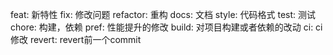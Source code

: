 feat: 新特性
fix: 修改问题
refactor: 重构
docs: 文档
style: 代码格式
test: 测试
chore: 构建，依赖
pref: 性能提升的修改
build: 对项目构建或者依赖的改动
ci: ci修改
revert: revert前一个commit